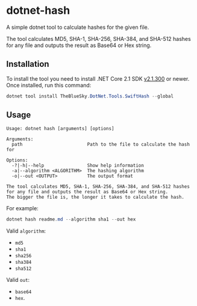 dotnet-hash
===========

[main-nuget]: https://www.nuget.org/packages/TheBlueSky.DotNet.Tools.SwiftHash/
[main-nuget-badge]: https://img.shields.io/nuget/v/TheBlueSky.DotNet.Tools.SwiftHash.svg?style=flat-square&label=nuget

A simple dotnet tool to calculate hashes for the given file.

The tool calculates MD5, SHA-1, SHA-256, SHA-384, and SHA-512 hashes for any file and outputs the result as Base64 or Hex string.

## Installation

To install the tool you need to install .NET Core 2.1 SDK [v2.1.300](https://www.microsoft.com/net/download/dotnet-core/sdk-2.1.300) or newer. Once installed, run this command:

```powershell
dotnet tool install TheBlueSky.DotNet.Tools.SwiftHash --global
```

## Usage

```
Usage: dotnet hash [arguments] [options]

Arguments:
  path                        Path to the file to calculate the hash for

Options:
  -?|-h|--help                Show help information
  -a|--algorithm <ALGORITHM>  The hashing algorithm
  -o|--out <OUTPUT>           The output format

The tool calculates MD5, SHA-1, SHA-256, SHA-384, and SHA-512 hashes
for any file and outputs the result as Base64 or Hex string.
The bigger the file is, the longer it takes to calculate the hash.
```

For example:

```powershell
dotnet hash readme.md --algorithm sha1 --out hex
```

Valid `algorithm`:

* `md5`
* `sha1`
* `sha256`
* `sha384`
* `sha512`

Valid `out`:

* `base64`
* `hex`.
